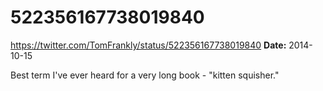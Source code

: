 # 522356167738019840
https://twitter.com/TomFrankly/status/522356167738019840
**Date:** 2014-10-15

Best term I've ever heard for a very long book - "kitten squisher."
